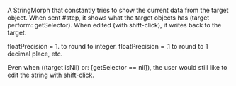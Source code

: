 A StringMorph that constantly tries to show the current data from the target object.  When sent #step, it shows what the target objects has (target perform: getSelector).  When edited (with shift-click), it writes back to the target.floatPrecision = 1. to round to integer.floatPrecision = .1 to round to 1 decimal place, etc.Even when ((target isNil) or: [getSelector == nil]), the user would still like to edit the string with shift-click.